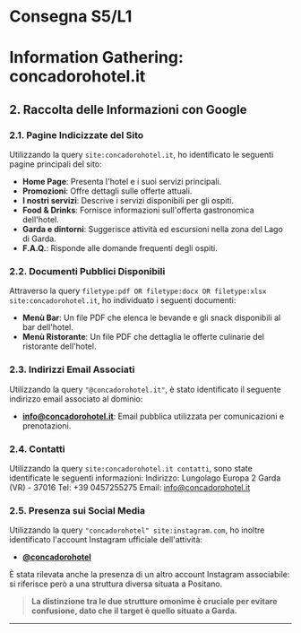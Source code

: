 # Consegna S5/L1
# Information Gathering: concadorohotel.it

## 2. Raccolta delle Informazioni con Google

### 2.1. Pagine Indicizzate del Sito
Utilizzando la query `site:concadorohotel.it`, ho identificato le seguenti pagine principali del sito:

- **Home Page**: Presenta l'hotel e i suoi servizi principali.
- **Promozioni**: Offre dettagli sulle offerte attuali.
- **I nostri servizi**: Descrive i servizi disponibili per gli ospiti.
- **Food & Drinks**: Fornisce informazioni sull'offerta gastronomica dell'hotel.
- **Garda e dintorni**: Suggerisce attività ed escursioni nella zona del Lago di Garda.
- **F.A.Q.**: Risponde alle domande frequenti degli ospiti.

### 2.2. Documenti Pubblici Disponibili
Attraverso la query `filetype:pdf OR filetype:docx OR filetype:xlsx site:concadorohotel.it`, ho individuato i seguenti documenti:

- **Menù Bar**: Un file PDF che elenca le bevande e gli snack disponibili al bar dell'hotel.
- **Menù Ristorante**: Un file PDF che dettaglia le offerte culinarie del ristorante dell'hotel.

### 2.3. Indirizzi Email Associati
Utilizzando la query `"@concadorohotel.it"`, è stato identificato il seguente indirizzo email associato al dominio:

- **info@concadorohotel.it**: Email pubblica utilizzata per comunicazioni e prenotazioni.

### 2.4. Contatti
Utilizzando la query `site:concadorohotel.it contatti`, sono state identificate le seguenti informazioni:
Indirizzo: Lungolago Europa 2 Garda (VR) - 37016
Tel: +39 0457255275
Email: info@concadorohotel.it

### 2.5. Presenza sui Social Media
Utilizzando la query `"concadorohotel" site:instagram.com`, ho inoltre identificato l'account Instagram ufficiale dell'attività:

- **[@concadorohotel](https://www.instagram.com/hotel_ristorante_conca_doro/)**

È stata rilevata anche la presenza di un altro account Instagram associabile: si riferisce però a una struttura diversa situata a Positano.

> **La distinzione tra le due strutture omonime è cruciale per evitare confusione, dato che il target è quello situato a Garda.**

---
